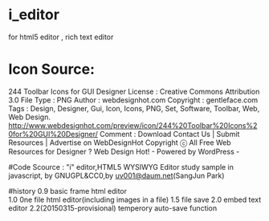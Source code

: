 # i_editor
for html5 editor , rich text editor

# Icon Source:
244 Toolbar Icons for GUI Designer
License : Creative Commons Attribution 3.0
File Type : PNG
Author : webdesignhot.com
Copyright : gentleface.com
Tags : Design, Designer, Gui, Icon, Icons, PNG, Set, Software, Toolbar, Web, Web Design.
http://www.webdesignhot.com/preview/icon/244%20Toolbar%20Icons%20for%20GUI%20Designer/
Comment : Download 
Contact Us | Submit Resources | Advertise on WebDesignHot
Copyright ⓒ All Free Web Resources for Designer ? Web Design Hot! - Powered by WordPress -

#Code Scource :
 "i" editor,HTML5 WYSIWYG Editor study sample in javascript, by GNUGPL&CC0,by uv001@daum.net(SangJun Park) 

#history
0.9 basic frame html editor  
1.0 0ne file html editor(including images in a file)
1.5  file save 
2.0  embed text editor
2.2(20150315-provisional) temperory auto-save function
 
